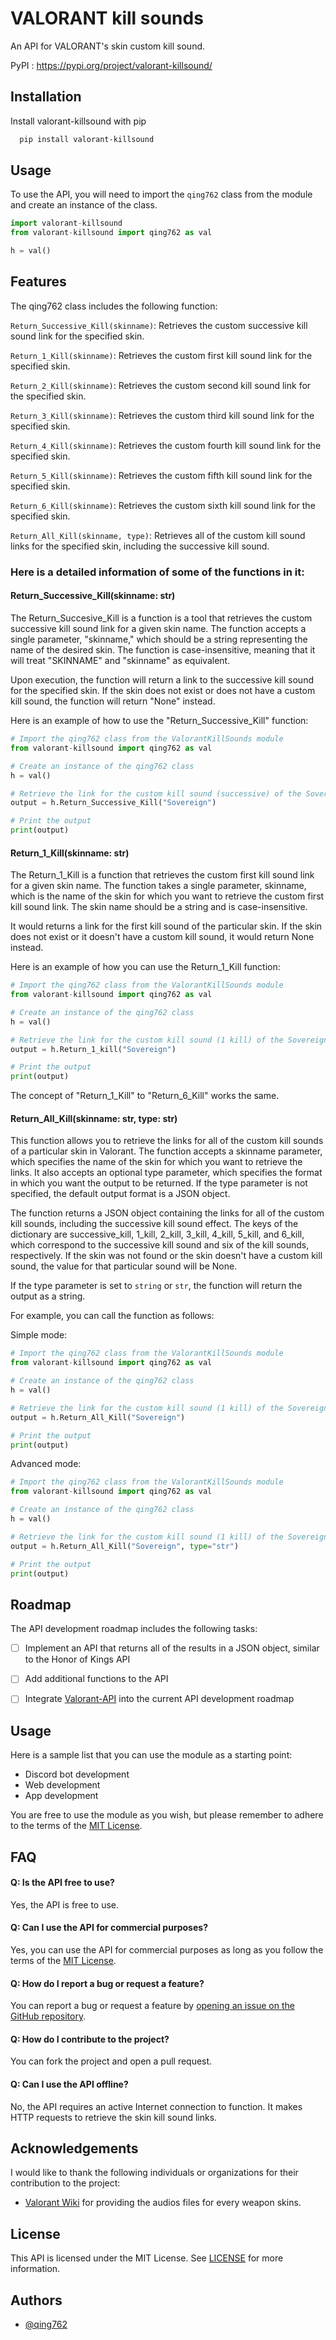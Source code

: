 
# VALORANT kill sounds

An API for VALORANT's skin custom kill sound.

PyPI : https://pypi.org/project/valorant-killsound/


## Installation

Install valorant-killsound with pip

```bash
  pip install valorant-killsound
```
    
## Usage

To use the API, you will need to import the `qing762` class from the module and create an instance of the class.

```python
import valorant-killsound
from valorant-killsound import qing762 as val

h = val()
```


## Features

The qing762 class includes the following function:

`Return_Successive_Kill(skinname)`: Retrieves the custom successive kill sound link for the specified skin.

`Return_1_Kill(skinname)`: Retrieves the custom first kill sound link for the specified skin.

`Return_2_Kill(skinname)`: Retrieves the custom second kill sound link for the specified skin.

`Return_3_Kill(skinname)`: Retrieves the custom third kill sound link for the specified skin.

`Return_4_Kill(skinname)`: Retrieves the custom fourth kill sound link for the specified skin.

`Return_5_Kill(skinname)`: Retrieves the custom fifth kill sound link for the specified skin.

`Return_6_Kill(skinname)`: Retrieves the custom sixth kill sound link for the specified skin.

`Return_All_Kill(skinname, type)`: Retrieves all of the custom kill sound links for the specified skin, including the successive kill sound.


### Here is a detailed information of some of the functions in it:
#### Return_Successive_Kill(skinname: str)
The Return_Succesive_Kill is a  function is a tool that retrieves the custom successive kill sound link for a given skin name. The function accepts a single parameter, "skinname," which should be a string representing the name of the desired skin. The function is case-insensitive, meaning that it will treat "SKINNAME" and "skinname" as equivalent.

Upon execution, the function will return a link to the successive kill sound for the specified skin. If the skin does not exist or does not have a custom kill sound, the function will return "None" instead.

Here is an example of how to use the "Return_Successive_Kill" function:
```python
# Import the qing762 class from the ValorantKillSounds module
from valorant-killsound import qing762 as val

# Create an instance of the qing762 class
h = val()

# Retrieve the link for the custom kill sound (successive) of the Sovereign skin
output = h.Return_Successive_Kill("Sovereign")

# Print the output
print(output)
```

#### Return_1_Kill(skinname: str)
The Return_1_Kill is a function that retrieves the custom first kill sound link for a given skin name. The function takes a single parameter, skinname, which is the name of the skin for which you want to retrieve the custom first kill sound link. The skin name should be a string and is case-insensitive.

It would returns a link for the first kill sound of the particular skin. If the skin does not exist or it doesn't have a custom kill sound, it would return None instead.

Here is an example of how you can use the Return_1_Kill function:

```python
# Import the qing762 class from the ValorantKillSounds module
from valorant-killsound import qing762 as val

# Create an instance of the qing762 class
h = val()

# Retrieve the link for the custom kill sound (1 kill) of the Sovereign skin
output = h.Return_1_kill("Sovereign")

# Print the output
print(output)
```
The concept of "Return_1_Kill" to "Return_6_Kill" works the same.

#### Return_All_Kill(skinname: str, type: str)
This function allows you to retrieve the links for all of the custom kill sounds of a particular skin in Valorant. The function accepts a skinname parameter, which specifies the name of the skin for which you want to retrieve the links. It also accepts an optional type parameter, which specifies the format in which you want the output to be returned. If the type parameter is not specified, the default output format is a JSON object.

The function returns a JSON object containing the links for all of the custom kill sounds, including the successive kill sound effect. The keys of the dictionary are successive_kill, 1_kill, 2_kill, 3_kill, 4_kill, 5_kill, and 6_kill, which correspond to the successive kill sound and six of the kill sounds, respectively. If the skin was not found or the skin doesn't have a custom kill sound, the value for that particular sound will be None.

If the type parameter is set to `string` or `str`, the function will return the output as a string.

For example, you can call the function as follows:

Simple mode:
```python
# Import the qing762 class from the ValorantKillSounds module
from valorant-killsound import qing762 as val

# Create an instance of the qing762 class
h = val()

# Retrieve the link for the custom kill sound (1 kill) of the Sovereign skin
output = h.Return_All_Kill("Sovereign")

# Print the output
print(output)
```

Advanced mode:
```python
# Import the qing762 class from the ValorantKillSounds module
from valorant-killsound import qing762 as val

# Create an instance of the qing762 class
h = val()

# Retrieve the link for the custom kill sound (1 kill) of the Sovereign skin
output = h.Return_All_Kill("Sovereign", type="str")

# Print the output
print(output)
```
## Roadmap

The API development roadmap includes the following tasks:

- [ ] Implement an API that returns all of the results in a JSON object, similar to the Honor of Kings API

- [ ] Add additional functions to the API

- [ ] Integrate [Valorant-API](https://valorant-api.com/) into the current API development roadmap


## Usage

Here is a sample list that you can use the module as a starting point:

- Discord bot development
- Web development
- App development

You are free to use the module as you wish, but please remember to adhere to the terms of the [MIT License](https://github.com/qing762/valorant_killsound/blob/main/LICENSE).

## FAQ

#### Q: Is the API free to use?

Yes, the API is free to use.

#### Q: Can I use the API for commercial purposes?

Yes, you can use the API for commercial purposes as long as you follow the terms of the [MIT License](https://github.com/qing762/valorant_killsound/blob/main/LICENSE).

#### Q: How do I report a bug or request a feature?
You can report a bug or request a feature by [opening an issue on the GitHub repository](https://github.com/qing762/valorant_killsound/issues).

#### Q: How do I contribute to the project?
You can fork the project and open a pull request.

#### Q: Can I use the API offline?
No, the API requires an active Internet connection to function. It makes HTTP requests to retrieve the skin kill sound links.
## Acknowledgements

I would like to thank the following individuals or organizations for their contribution to the project:

 - [Valorant Wiki](https://valorant.fandom.com/) for providing the audios files for every weapon skins.


## License

This API is licensed under the MIT License. See [LICENSE](https://github.com/qing762/valorant_killsound/blob/main/LICENSE) for more information.


## Authors

- [@qing762](https://www.github.com/qing762)

